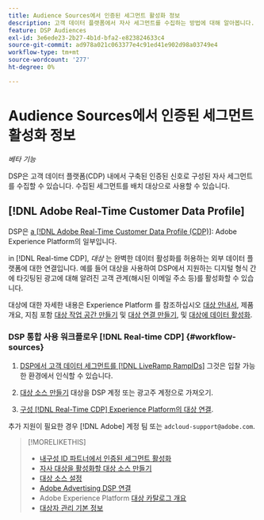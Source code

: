 ```yaml
---
title: Audience Sources에서 인증된 세그먼트 활성화 정보
description: 고객 데이터 플랫폼에서 자사 세그먼트를 수집하는 방법에 대해 알아봅니다.
feature: DSP Audiences
exl-id: 3e6ede23-2b27-4b1d-bfa2-e823824633c4
source-git-commit: ad978a021c063377e4c91ed41e902d98a03749e4
workflow-type: tm+mt
source-wordcount: '277'
ht-degree: 0%

---
```


# Audience Sources에서 인증된 세그먼트 활성화 정보

<!-- Doesn't specifically explain what you can do in our UI -->
*베타 기능*

DSP은 고객 데이터 플랫폼(CDP) 내에서 구축된 인증된 신호로 구성된 자사 세그먼트를 수집할 수 있습니다. 수집된 세그먼트를 배치 대상으로 사용할 수 있습니다.

## [!DNL Adobe Real-Time Customer Data Profile]

DSP은 [a [!DNL Adobe Real-Time Customer Data Profile (CDP)]](https://experienceleague.adobe.com/docs/experience-platform/rtcdp/overview.html): Adobe Experience Platform의 일부입니다.

in [!DNL Real-time CDP], *대상* 는 완벽한 데이터 활성화를 허용하는 외부 데이터 플랫폼에 대한 연결입니다. 예를 들어 대상을 사용하여 DSP에서 지원하는 디지털 형식 간에 타깃팅된 광고에 대해 알려진 고객 관계(해시된 이메일 주소 등)를 활성화할 수 있습니다.

대상에 대한 자세한 내용은 Experience Platform 를 참조하십시오 [대상 안내서](https://experienceleague.adobe.com/docs/experience-platform/destinations/home.html), 제품 개요, 지침 포함 [대상 작업 공간 만들기](https://experienceleague.adobe.com/docs/experience-platform/destinations/ui/destinations-workspace.html) 및 [대상 연결 만들기](https://experienceleague.adobe.com/docs/experience-platform/destinations/ui/connect-destination.html), 및 [대상에 데이터 활성화](https://experienceleague.adobe.com/docs/experience-platform/destinations/ui/activate/activate-segment-streaming-destinations.html).

### DSP 통합 사용 워크플로우 [!DNL Real-time CDP] {#workflow-sources}

<!-- Make sure that titles make the distinctions clear -- everything can't be "Activate XXX." -->

1. [DSP에서 고객 데이터 세그먼트를 [!DNL LiveRamp RampIDs]](source-durable-id.md) 그것은 입찰 가능한 환경에서 인식할 수 있습니다.<!-- I don't think I need this here: This requires DSP account-level and campaign-level settings to enable segment sharing with [!DNL LiveRamp], which will translate customer data to [!DNL RampIDs] to create targetable segments. Your DSP account team will perform this configuration. -->

1. [대상 소스 만들기](source-create.md) 대상을 DSP 계정 또는 광고주 계정으로 가져오기.

1. [구성 [!DNL Real-Time CDP] Experience Platform의 대상 연결](https://experienceleague.adobe.com/docs/experience-platform/destinations/catalog/advertising/adobe-advertising-cloud-connection.html).

추가 지원이 필요한 경우 [!DNL Adobe] 계정 팀 또는 `adcloud-support@adobe.com`.

>[!MORELIKETHIS]
>
>* [내구성 ID 파트너에서 인증된 세그먼트 활성화](source-durable-id.md)
>* [자사 대상을 활성화할 대상 소스 만들기](source-create.md)
>* [대상 소스 설정](source-settings.md)
>* [Adobe Advertising DSP 연결](https://experienceleague.adobe.com/docs/experience-platform/destinations/catalog/advertising/adobe-advertising-cloud-connection.html)
>* Adobe Experience Platform [대상 카탈로그 개요](https://experienceleague.adobe.com/docs/experience-platform/destinations/catalog/overview.html)
>* [대상자 관리 기본 정보](/help/dsp/audiences/audience-about.md)

